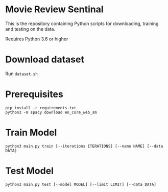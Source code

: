 # Movie Review Sentinal

This is the repository containing Python scripts for downloading, training and testing on the data.

Requires Python 3.6 or higher

# Download dataset

Run `dataset.sh`

# Prerequisites

    pip install -r requirements.txt
    python3 -m spacy download en_core_web_sm

# Train Model

    python3 main.py train [--iterations ITERATIONS] [--name NAME] [--data DATA]

# Test Model

    python3 main.py test [--model MODEL] [--limit LIMIT] [--data DATA]
